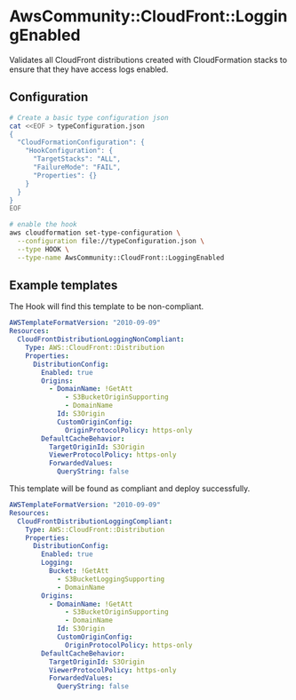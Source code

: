 # AwsCommunity::CloudFront::LoggingEnabled

Validates all CloudFront distributions created with CloudFormation stacks to ensure that they have access logs enabled.

## Configuration

```bash
# Create a basic type configuration json
cat <<EOF > typeConfiguration.json
{
  "CloudFormationConfiguration": {
    "HookConfiguration": {
      "TargetStacks": "ALL",
      "FailureMode": "FAIL",
      "Properties": {}
    }
  }
}
EOF

# enable the hook
aws cloudformation set-type-configuration \
  --configuration file://typeConfiguration.json \
  --type HOOK \
  --type-name AwsCommunity::CloudFront::LoggingEnabled
```

## Example templates

The Hook will find this template to be non-compliant.
```yaml
AWSTemplateFormatVersion: "2010-09-09"
Resources:
  CloudFrontDistributionLoggingNonCompliant:
    Type: AWS::CloudFront::Distribution
    Properties:
      DistributionConfig:
        Enabled: true
        Origins:
          - DomainName: !GetAtt
              - S3BucketOriginSupporting
              - DomainName
            Id: S3Origin
            CustomOriginConfig:
              OriginProtocolPolicy: https-only
        DefaultCacheBehavior:
          TargetOriginId: S3Origin
          ViewerProtocolPolicy: https-only
          ForwardedValues:
            QueryString: false
```

This template will be found as compliant and deploy successfully.
```yaml
AWSTemplateFormatVersion: "2010-09-09"
Resources:
  CloudFrontDistributionLoggingCompliant:
    Type: AWS::CloudFront::Distribution
    Properties:
      DistributionConfig:
        Enabled: true
        Logging:
          Bucket: !GetAtt
            - S3BucketLoggingSupporting
            - DomainName
        Origins:
          - DomainName: !GetAtt
              - S3BucketOriginSupporting
              - DomainName
            Id: S3Origin
            CustomOriginConfig:
              OriginProtocolPolicy: https-only
        DefaultCacheBehavior:
          TargetOriginId: S3Origin
          ViewerProtocolPolicy: https-only
          ForwardedValues:
            QueryString: false
```